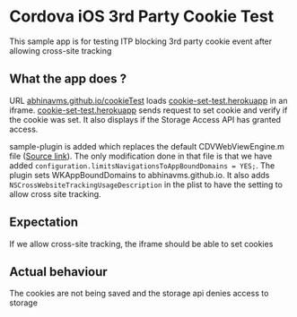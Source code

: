 # Cordova iOS 3rd Party Cookie Test
This sample app is for testing ITP blocking 3rd party cookie event after allowing cross-site tracking

## What the app does ?
URL [abhinavms.github.io/cookieTest](https://abhinavms.github.io/cookieTest/) loads [cookie-set-test.herokuapp](https://cookie-set-test.herokuapp.com/) in an iframe. [cookie-set-test.herokuapp](https://cookie-set-test.herokuapp.com/) sends request to set cookie and verify if the cookie was set. It also displays if the Storage Access API has granted access.

sample-plugin is added which replaces the default CDVWebViewEngine.m file ([Source link](https://github.com/apache/cordova-ios/blob/master/CordovaLib/Classes/Private/Plugins/CDVWebViewEngine/CDVWebViewEngine.m)). The only modification done in that file is that we have added `configuration.limitsNavigationsToAppBoundDomains = YES;`. The plugin sets WKAppBoundDomains to abhinavms.github.io. It also adds `NSCrossWebsiteTrackingUsageDescription` in the plist to have the setting to allow cross site tracking.

## Expectation
If we allow cross-site tracking, the iframe should be able to set cookies

## Actual behaviour
The cookies are not being saved and the storage api denies access to storage
